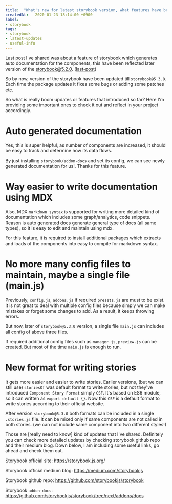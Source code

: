 ```yaml
---
title:  "What's new for latest storybook version, what features have been added in later of `storybook@^5.2.0`"
createdAt:   2020-01-23 18:14:00 +0900
label: 
- storybook
tags:
- storybook
- latest-updates
- useful-info
---
```


Last post I've shared was about a feature of storybook which generates auto documentation for the components, this have been reflected later version of the storybook@5.2.0. ([last-post](2020-01-17-storybook-addon-docs.md))

So by now, version of the storybook have been updated till `storybook@5.3.8`. Each time the package updates it fixes some bugs or adding some patches etc.

So what is really boom updates or features that introduced so far?
Here I'm providing some important ones to check it out and reflect in your project accordingly.

# Auto generated documentation 

Yes, this is super helpful, as number of components are increased, it should be easy to track and determine how its data flows.

By just installing `storybook/addon-docs` and set its config, we can see newly generated documentation for us!. Thanks for this feature.

# Way easier to write documentation using MDX

Also, MDX `markdown syntax` is supported for writing more detailed kind of documentation which includes some graph/analytics, code snippets. Reason is auto generated docs generate general type of docs (all same types), so it is easy to edit and maintain using mdx.

For this feature, it is required to install additional packages which extracts and loads of the components into easy to compile for markdown syntax.

# No more many config files to maintain, maybe a single file (main.js)

Previously, `config.js`, `addons.js` if required `presets.js` are must to be exist. It is not great to deal with multiple config files because simply we can make mistakes or forget some changes to add. As a result, it keeps throwing errors.

But now, later of `storybook@5.3.0` version, a single file `main.js` can includes all config of above three files.

If required additional config files such as `manager.js`, `preview.js` can be created. But most of the time `main.js` is enough to run.

# New format for writing stories

It gets more easier and easier to write stories. Earlier versions, (but we can still use) `storiesOf` was default format to write stories, but not they've introduced `Component Story Format` simply `CSF`. It's based on ES6 module, so it can written as `export default {}`. Now this `CSF` is a default format to write stories according to their official website.

After version `storybook@5.3.0` both formats can be included in a single `.stories.js` file. It can be mixed only if same components are not called in both stories. (we can not include same component into two different styles!)

Those are [really need to know] kind of updates that I've shared. Definitely you can check more detailed updates by checking storybook github repo and their medium blog.
Down below, I am including some useful links, go ahead and check them out.

Storybook official site: <https://storybook.js.org/>

Storybook official medium blog: <https://medium.com/storybookjs>

Storybook github repo: <https://github.com/storybookjs/storybook>

Storybook `addon-docs`: <https://github.com/storybookjs/storybook/tree/next/addons/docs>
